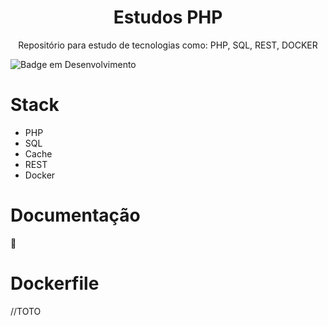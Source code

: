 <h1 align="center"> Estudos PHP </h1>
<p align="center"> Repositório para estudo de tecnologias como: PHP, SQL, REST, DOCKER</p>

![Badge em Desenvolvimento](http://img.shields.io/static/v1?label=STATUS&message=EM%20DESENVOLVIMENTO&color=GREEN&style=for-the-badge)

# Stack
- PHP
- SQL
- Cache
- REST
- Docker

# Documentação
:thinking:

# Dockerfile
//TOTO
